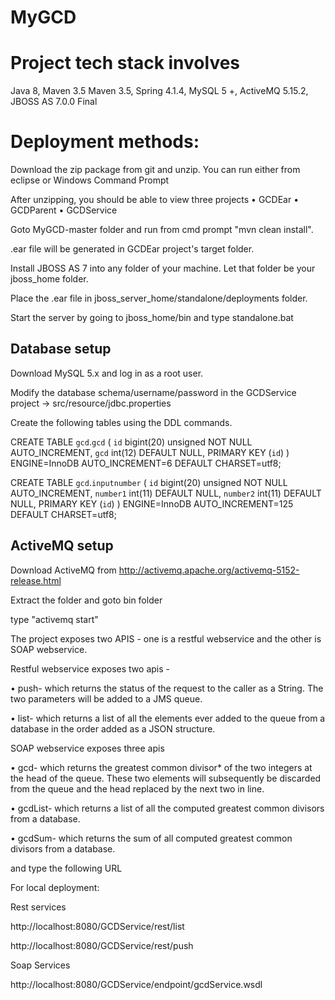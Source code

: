 # MyGCD

# Project tech stack involves 

Java 8, 
Maven 3.5
Maven 3.5,
Spring 4.1.4,
MySQL 5 +,
ActiveMQ 5.15.2,
JBOSS AS 7.0.0 Final

# Deployment methods:

Download the zip package from git and unzip. You can run either from eclipse or Windows Command Prompt

After unzipping, you should be able to view three projects
• GCDEar
• GCDParent
• GCDService

Goto MyGCD-master folder and run from cmd prompt "mvn clean install".

.ear file will be generated in GCDEar project's target folder.

Install JBOSS AS 7 into any folder of your machine. Let that folder be your jboss_home folder.

Place the .ear file in jboss_server_home/standalone/deployments folder.

Start the server by going to jboss_home/bin and type standalone.bat

## Database setup

Download MySQL 5.x and log in as a root user. 

Modify the database schema/username/password in the GCDService project -> src/resource/jdbc.properties 

Create the following tables using the DDL commands.

CREATE TABLE `gcd`.`gcd` (
  `id` bigint(20) unsigned NOT NULL AUTO_INCREMENT,
  `gcd` int(12) DEFAULT NULL,
  PRIMARY KEY (`id`)
) ENGINE=InnoDB AUTO_INCREMENT=6 DEFAULT CHARSET=utf8;

CREATE TABLE `gcd`.`inputnumber` (
  `id` bigint(20) unsigned NOT NULL AUTO_INCREMENT,
  `number1` int(11) DEFAULT NULL,
  `number2` int(11) DEFAULT NULL,
  PRIMARY KEY (`id`)
) ENGINE=InnoDB AUTO_INCREMENT=125 DEFAULT CHARSET=utf8;

## ActiveMQ setup

Download ActiveMQ from http://activemq.apache.org/activemq-5152-release.html

Extract the folder and goto bin folder

type "activemq start"

The project exposes two APIS - one is a restful webservice and the other is SOAP webservice.

Restful webservice exposes two apis - 

•	push-	which returns the status of the request to the caller as a String. The two parameters will be added to a JMS queue.

• list-	which returns a list of all the elements ever added to the queue from a database in the order added as a JSON structure. 

SOAP webservice exposes three apis

•	gcd- which returns the greatest common divisor* of the two integers at the head of the queue. These two elements will subsequently be discarded from the queue and the head replaced by the next two in line.

•	gcdList- which returns a list of all the computed greatest common divisors from a database. 

•	gcdSum- which returns the sum of all computed greatest common divisors from a database.

and type the following URL

For local deployment:

Rest services

http://localhost:8080/GCDService/rest/list

http://localhost:8080/GCDService/rest/push

Soap Services

http://localhost:8080/GCDService/endpoint/gcdService.wsdl
